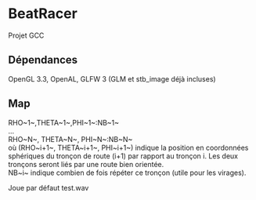 # BeatRacer
Projet GCC
## Dépendances
OpenGL 3.3, OpenAL, GLFW 3 (GLM et stb_image déjà incluses)

## Map
  RHO~1~,THETA~1~,PHI~1~:NB~1~  
  ...  
  RHO~N~, THETA~N~, PHI~N~:NB~N~  
  où (RHO~i+1~, THETA~i+1~, PHI~i+1~) indique la position en coordonnées sphériques du tronçon de route (i+1) par rapport au tronçon i. Les deux tronçons seront liés par une route bien orientée.   
  NB~i~ indique combien de fois répéter ce tronçon (utile pour les virages).

Joue par défaut test.wav
